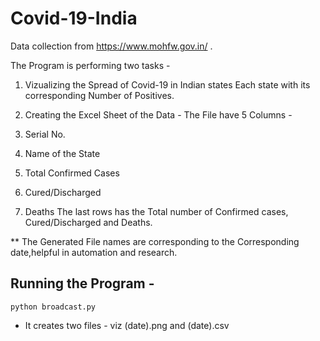 # Covid-19-India
Data collection from https://www.mohfw.gov.in/ . 

The Program is performing two tasks - 

1. Vizualizing the Spread of Covid-19 in Indian states 
Each state with its corresponding Number of Positives.

2. Creating the Excel Sheet of the Data - 
The File have 5 Columns - 
  1. Serial No.
  2. Name of the State
  3. Total Confirmed Cases
  4. Cured/Discharged
  5. Deaths
 The last rows has the Total number of Confirmed cases, Cured/Discharged and Deaths.

** The Generated File names are corresponding to the Corresponding date,helpful in automation and research.

## Running the Program - 

`python broadcast.py`

- It creates two files - viz (date).png and (date).csv
